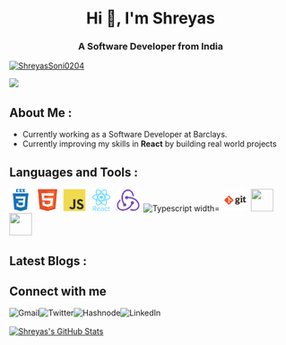 <h1 align="center">Hi 👋, I'm Shreyas</h1>
<h3 align="center">A Software Developer from India</h3>
<p align="left"> <a href="https://twitter.com/ShreyasSoni0204" target="blank"><img src="https://img.shields.io/twitter/follow/ShreyasSoni0204?logo=twitter&style=flat-square" alt="ShreyasSoni0204" /></a> </p>
<img src="https://komarev.com/ghpvc/?username=sonishreyas&style=flat-square" />



 ## About Me :

- Currently working as a Software Developer at Barclays.
- Currently improving my skills in **React** by building real world projects

## Languages and Tools :
<div>
  <img src="https://github.com/devicons/devicon/blob/master/icons/css3/css3-plain-wordmark.svg"  title="CSS3" alt="CSS" width="40" height="40"/>&nbsp;
  <img src="https://github.com/devicons/devicon/blob/master/icons/html5/html5-original.svg" title="HTML5" alt="HTML" width="40" height="40"/>&nbsp;
   <img src="https://github.com/devicons/devicon/blob/master/icons/javascript/javascript-original.svg" title="JavaScript" alt="JavaScript" width="40" height="40"/>&nbsp;
  <img src="https://github.com/devicons/devicon/blob/master/icons/react/react-original-wordmark.svg" title="React" alt="React" width="40" height="40"/>&nbsp;
  <img src="https://github.com/devicons/devicon/blob/master/icons/redux/redux-original.svg" title="Redux" alt="Redux " width="40" height="40"/>&nbsp;
  <img src="https://img.icons8.com/color/48/000000/typescript.png" title="Typescript" alt="Typescript width="40" height="40"/>&nbsp;
  <img src="https://github.com/devicons/devicon/blob/master/icons/git/git-original-wordmark.svg" title="Git" **alt="Git" width="40" height="40"/>&nbsp;
  <img src="https://cdn.jsdelivr.net/gh/devicons/devicon/icons/jira/jira-original-wordmark.svg" width="40" height="40" />&nbsp;
                                                                                                                      <img src="https://img.icons8.com/color/48/000000/firebase.png" width="40" height="40" />&nbsp;
                                                                                                                     
</div>

## Latest Blogs :


## Connect with me
<a href="mailto:sonishreyas10@gmail.com"><img src="https://img.shields.io/badge/Gmail-D14836?style=for-the-badge&logo=gmail&logoColor=white" alt="Gmail" align="left"/></a> 
<a href="https://twitter.com/ShreyasSoni0204"><img src="https://img.shields.io/badge/Twitter-1DA1F2?style=for-the-badge&logo=twitter&logoColor=white" alt="Twitter"  align="left"/></a>
<a href="https://shreyassoni.hashnode.dev/"><img src="https://img.shields.io/badge/Hashnode-2962FF?style=for-the-badge&logo=hashnode&logoColor=white" alt="Hashnode" align="left" /> </a>
<a href="https://www.linkedin.com/in/shreyas-soni-00752618b/"><img src="https://img.shields.io/badge/LinkedIn-0077B5?style=for-the-badge&logo=linkedin&logoColor=white" alt="LinkedIn" align="left"/></a>
<br>
 
<a href="https://github.com/sonishreyas">
  <img align="center" src="https://github-readme-stats.vercel.app/api?username=sonishreyas&show_icons=true&line_height=27&count_private=true&theme=algolia" alt="Shreyas's GitHub Stats" />
</a>
